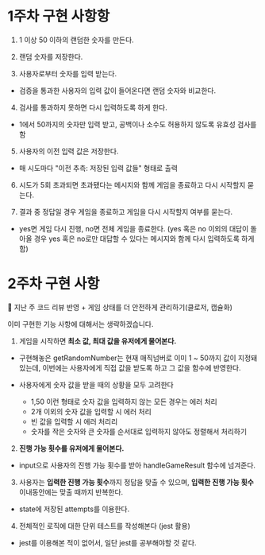 # 1주차 구현 사항항

1. 1 이상 50 이하의 랜덤한 숫자를 만든다.

2. 랜덤 숫자를 저장한다.

3. 사용자로부터 숫자를 입력 받는다.

- 검증을 통과한 사용자의 입력 값이 들어온다면 랜덤 숫자와 비교한다.

4. 검사를 통과하지 못하면 다시 입력하도록 하게 한다.

- 1에서 50까지의 숫자만 입력 받고, 공백이나 소수도 허용하지 않도록 유효성 검사를 함

5. 사용자의 이전 입력 값은 저장한다.

- 매 시도마다 "이전 추측: 저장된 입력 값들" 형태로 출력

6. 시도가 5회 초과되면 초과됐다는 메시지와 함께 게임을 종료하고 다시 시작할지 묻는다.

7. 결과 중 정답일 경우 게임을 종료하고 게임을 다시 시작할지 여부를 묻는다.

- yes면 게임 다시 진행, no면 전체 게임을 종료한다. (yes 혹은 no 이외의 대답이 돌아올 경우 yes 혹은 no로만 대답할 수 있다는 메시지와 함께 다시 입력하도록 하게 함)

# 2주차 구현 사항

🧾 지난 주 코드 리뷰 반영 + 게임 상태를 더 안전하게 관리하기(클로저, 캡슐화)

이미 구현한 기능 사항에 대해서는 생략하겠습니다.

1. 게임을 시작하면 **최소 값, 최대 값을 유저에게 물어본다.**

- 구현해놓은 getRandomNumber는 현재 매직넘버로 이미 1 ~ 50까지 값이 지정돼 있는데, 이번에는 사용자에게 직접 값을 받도록 하고 그 값을 함수에 반영한다.

- 사용자에게 숫자 값을 받을 때의 상황을 모두 고려한다
  - 1,50 이런 형태로 숫자 값을 입력하지 않는 모든 경우는 에러 처리
  - 2개 이외의 숫자 값을 입력할 시 에러 처리
  - 빈 값을 입력할 시 에러 처리리
  - 숫자를 작은 숫자와 큰 숫자를 순서대로 입력하지 않아도 정렬해서 처리하기

2. **진행 가능 횟수를 유저에게 물어본다.**

- input으로 사용자의 진행 가능 횟수를 받아 handleGameResult 함수에 넘겨준다.

3. 사용자는 **입력한 진행 가능 횟수**까지 정답을 맞출 수 있으며, **입력한 진행 가능 횟수** 이내동안에는 맞출 때까지 반복한다.

- state에 저장된 attempts를 이용한다.

4. 전체적인 로직에 대한 단위 테스트를 작성해본다 (jest 활용)

- jest를 이용해본 적이 없어서, 일단 jest를 공부해야할 것 같다.
